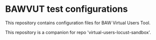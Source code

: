 # BAWVUT test configurations

This repository contains configuration files for BAW Virtual Users Tool.

This repository is a companion for repo 'virtual-users-locust-sandbox'.
